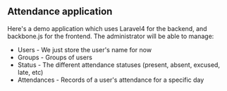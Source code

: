 ## Attendance application

Here's a demo application which uses Laravel4 for the backend, and backbone.js for the frontend.
The administrator will be able to manage:
*  Users - We just store the user's name for now
*  Groups - Groups of users
*  Status - The different attendance statuses (present, absent, excused, late, etc)
*  Attendances - Records of a user's attendance for a specific day
